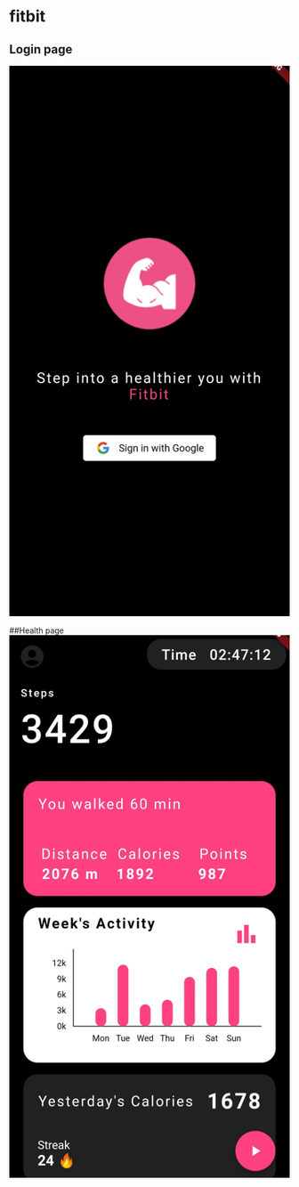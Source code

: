 # fitbit

## Login page 
![Login page](/demo/1713027292910.jpg)

##Health page 
![Health page](demo/1713027292922.jpg)
 
